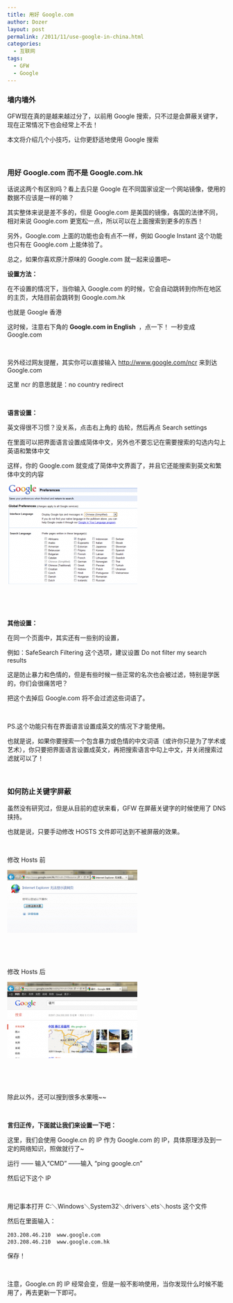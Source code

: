 ```yaml
---
title: 用好 Google.com
author: Dozer
layout: post
permalink: /2011/11/use-google-in-china.html
categories:
  - 互联网
tags:
  - GFW
  - Google
---
```


### 墙内墙外

GFW现在真的是越来越过分了，以前用 Google 搜索，只不过是会屏蔽关键字，现在正常情况下也会经常上不去！

本文将介绍几个小技巧，让你更舒适地使用 Google 搜索

&nbsp;

### 用好 Google.com 而不是 Google.com.hk

话说这两个有区别吗？看上去只是 Google 在不同国家设定一个网站镜像，使用的数据不应该是一样的嘛？

其实整体来说是差不多的，但是 Google.com 是美国的镜像，各国的法律不同，相对来说 Google.com 更宽松一点，所以可以在上面搜索到更多的东西！

另外，Google.com 上面的功能也会有点不一样，例如 Google Instant 这个功能也只有在 Google.com 上能体验了。

总之，如果你喜欢原汁原味的 Google.com 就一起来设置吧~

<!--more-->

**设置方法：**

在不设置的情况下，当你输入 Google.com 的时候，它会自动跳转到你所在地区的主页，大陆目前会跳转到 Google.com.hk

也就是 Google 香港

这时候，注意右下角的 **<span class="Apple-style-span" style="line-height: normal;">Google.com in English </span>** ，点一下！ 一秒变成 Google.com

&nbsp;

另外经过网友提醒，其实你可以直接输入 http://www.google.com/ncr 来到达 Google.com

这里 ncr 的意思就是：no country redirect

&nbsp;

**语言设置：**

英文得很不习惯？没关系，点击右上角的 齿轮，然后再点 Search settings

在里面可以把界面语言设置成简体中文，另外也不要忘记在需要搜索的勾选内勾上英语和繁体中文

这样，你的 Google.com 就变成了简体中文界面了，并且它还能搜索到英文和繁体中文的内容

[<img class="alignnone size-medium wp-image-492" title="google_1" alt="google_1" src="/uploads/2011/11/google_1-300x230.png" width="300" height="230" />][1]

&nbsp;

&nbsp;

**其他设置：**

在同一个页面中，其实还有一些别的设置，

例如：SafeSearch Filtering 这个选项，建议设置 Do not filter my search results

这是防止暴力和色情的，但是有些时候一些正常的名次也会被过滤，特别是学医的，你们会很痛苦吧？

把这个去掉后 Google.com 将不会过滤这些词语了。

&nbsp;

PS.这个功能只有在界面语言设置成英文的情况下才能使用。

也就是说，如果你要搜索一个包含暴力或色情的中文词语（或许你只是为了学术或艺术），你只要把界面语言设置成英文，再把搜索语言中勾上中文，并关闭搜索过滤就可以了！

&nbsp;

### 如何防止关键字屏蔽

虽然没有研究过，但是从目前的症状来看，GFW 在屏蔽关键字的时候使用了 DNS 挟持。

也就是说，只要手动修改 HOSTS 文件即可达到不被屏蔽的效果。

&nbsp;

修改 Hosts 前

[<img class="alignnone size-medium wp-image-493" title="google_3" alt="google_3" src="/uploads/2011/11/google_3-300x145.png" width="300" height="145" />][2]

&nbsp;

&nbsp;

修改 Hosts 后

[<img class="alignnone size-medium wp-image-494" title="google_2" alt="google_2" src="/uploads/2011/11/google_2-300x176.png" width="300" height="176" />][3]

&nbsp;

&nbsp;

除此以外，还可以搜到很多水果哦~~

&nbsp;

**言归正传，下面就让我们来设置一下吧：**

这里，我们会使用 Google.cn 的 IP 作为 Google.com 的 IP，具体原理涉及到一定的网络知识，照做就行了~

运行 —— 输入“CMD” ——输入 “ping google.cn”

然后记下这个 IP

&nbsp;

用记事本打开 C:＼Windows＼System32＼drivers＼ets＼hosts 这个文件

然后在里面输入：

    203.208.46.210	www.google.com
    203.208.46.210	www.google.com.hk

保存！

&nbsp;

注意，Google.cn 的 IP 经常会变，但是一般不影响使用，当你发现什么时候不能用了，再去更新一下即可。

 [1]: /uploads/2011/11/google_1.png
 [2]: /uploads/2011/11/google_3.png
 [3]: /uploads/2011/11/google_2.png
